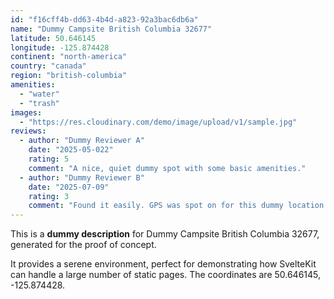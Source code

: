 ```yaml
---
id: "f16cff4b-dd63-4b4d-a823-92a3bac6db6a"
name: "Dummy Campsite British Columbia 32677"
latitude: 50.646145
longitude: -125.874428
continent: "north-america"
country: "canada"
region: "british-columbia"
amenities:
  - "water"
  - "trash"
images:
  - "https://res.cloudinary.com/demo/image/upload/v1/sample.jpg"
reviews:
  - author: "Dummy Reviewer A"
    date: "2025-05-022"
    rating: 5
    comment: "A nice, quiet dummy spot with some basic amenities."
  - author: "Dummy Reviewer B"
    date: "2025-07-09"
    rating: 3
    comment: "Found it easily. GPS was spot on for this dummy location."
---
```


This is a **dummy description** for Dummy Campsite British Columbia 32677, generated for the proof of concept.

It provides a serene environment, perfect for demonstrating how SvelteKit can handle a large number of static pages. The coordinates are 50.646145, -125.874428.
